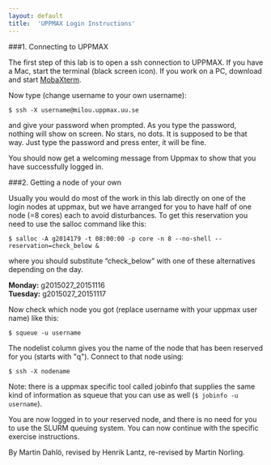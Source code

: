 ```yaml
---
layout: default
title:  'UPPMAX Login Instructions'
---
```


###1. Connecting to UPPMAX

The first step of this lab is to open a ssh connection to UPPMAX. If you have a Mac, start the terminal (black screen icon). If you work on a PC, download and start [MobaXterm](http://mobaxterm.mobatek.net).

Now type (change username to your own username):

```
$ ssh -X username@milou.uppmax.uu.se
```

and give your password when prompted. As you type the password, nothing will show on screen. No stars, no dots. It is supposed to be that way. Just type the password and press enter, it will be fine.

You should now get a welcoming message from Uppmax to show that you have successfully logged in. 

###2. Getting a node of your own

Usually you would do most of the work in this lab directly on one of the login nodes at uppmax, but we have arranged for you to have half of one node (=8 cores) each to avoid disturbances. To get this reservation you need to use the salloc command like this:

```
$ salloc -A g2014179 -t 08:00:00 -p core -n 8 --no-shell --reservation=check_below &
```

where you should substitute “check_below” with one of these alternatives depending on the day.

**Monday:** g2015027_20151116  
**Tuesday:** g2015027_20151117  

Now check which node you got (replace username with your uppmax user name) like this:

```
$ squeue -u username
```

The nodelist column gives you the name of the node that has been reserved for you (starts with "q"). Connect to that node using:

```
$ ssh -X nodename
```

Note: there is a uppmax specific tool called jobinfo that supplies the same kind of information as squeue that you can use as well (`$ jobinfo -u username`).

You are now logged in to your reserved node, and there is no need for you to use the SLURM queuing system. You can now continue with the specific exercise instructions.

By Martin Dahlö, revised by Henrik Lantz, re-revised by Martin Norling. 
